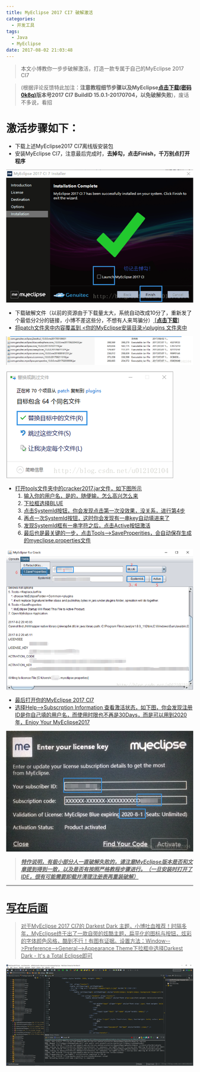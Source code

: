 ```yaml
---
title: MyEclipse 2017 CI7 破解激活
categories: 
  - 开发工具
tags:
  - Java
  - MyEclipse
date: 2017-08-02 21:03:48
---
```


> 本文小博教你一步步破解激活，打造一款专属于自己的MyEclipse 2017 CI7

<!-- more -->

> (根据评论反馈特此加注：**注意教程细节步骤以及MyEclipse[点击下载(密码0k8q)](https://pan.baidu.com/s/1c3n9Y1q)版本号2017 CI7 BuildID 15.0.1-20170704，以免破解失败**)，废话不多说，看招

# 激活步骤如下：
- 下载上述MyEclipse2017 CI7离线版安装包
- 安装MyEclipse CI7，注意最后完成时，**去掉勾，点击Finish，千万别点打开程序**

![去掉勾，点击Finish](https://raw.githubusercontent.com/chung567115/chung567115.github.io/hexo-blog/blog-img/2-1.png)

- 下载破解文件（以前的资源由于下载量太大，系统自动改成10分了，重新发了个最低分2分的链接，小博不差这些分，不想有人来骂骗分）<a href="http://download.csdn.net/download/u012102104/9926086"> [**点击下载**]
- 将patch文件夹中内容覆盖到 <你的MyEclipse安装目录>\plugins 文件夹中

![目录](https://raw.githubusercontent.com/chung567115/chung567115.github.io/hexo-blog/blog-img/2-2.png)

![patch覆盖](https://raw.githubusercontent.com/chung567115/chung567115.github.io/hexo-blog/blog-img/2-3.png)

- 打开tools文件夹中的cracker2017.jar文件，如下图所示
    1. 输入你的用户名，是的，随便输，怎么高兴怎么来
    2. 下拉框选择BLUE
    3. 点击SystemId按钮，你会发现点击第一次没效果，没关系，进行第4步
    4. 再点一次SystemId按钮，这时你会发现有一串key自动填进来了
    5. 发现SystemId框有一串字符之后，点击Active按钮激活
    6. 最后也是最关键的一步，点击Tools-->SaveProperities，会自动保存生成的myeclipse.properties文件

![破解步骤](https://raw.githubusercontent.com/chung567115/chung567115.github.io/hexo-blog/blog-img/2-4.png)

- 最后打开你的MyEclipse 2017 CI7
- 选择Help-->Subscrption Information 查看激活状态，如下图，你会发现注册ID是你自己填的用户名，而使用时限也不再是30Days，而是可以用到2020年，Enjoy Your MyEclipse2017

![激活状态](https://raw.githubusercontent.com/chung567115/chung567115.github.io/hexo-blog/blog-img/2-5.png)

>***特作说明，有极小部分人一直破解失败的，请注意MyEclipse版本是否和文章提到得到一致，以及是否有按照严格教程步骤进行。（一旦安装时打开了IDE，很有可能需要卸载并清理注册表再重装破解）***

-------------------
# 写在后面
> 对于MyEclipse 2017 CI7的 Darkest Dark 主题，小博吐血推荐！时隔多年，MyEclipse终于出了一款自带的炫酷主题，扁平化的图标与按钮，炫彩的字体颜色风格，酷到不行！有图有证据。设置方法：Window-->Preference-->General-->Appearance   Theme下拉框中选择Darkest Dark - It's a Total Eclipse即可

![Darkest Dark主题](https://raw.githubusercontent.com/chung567115/chung567115.github.io/hexo-blog/blog-img/2-6.png)



